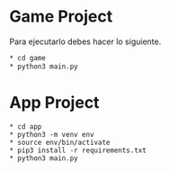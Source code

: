 # Game Project

Para ejecutarlo debes hacer lo siguiente.

```sh
* cd game
* python3 main.py
```
# App Project

```ssh
* cd app
* python3 -m venv env
* source env/bin/activate
* pip3 install -r requirements.txt
* python3 main.py

```